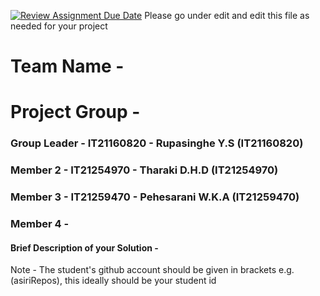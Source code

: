 [![Review Assignment Due Date](https://classroom.github.com/assets/deadline-readme-button-24ddc0f5d75046c5622901739e7c5dd533143b0c8e959d652212380cedb1ea36.svg)](https://classroom.github.com/a/2d9khxo6)
Please go under edit and edit this file as needed for your project

# Team Name - 
# Project Group - 
### Group Leader - IT21160820 - Rupasinghe Y.S (IT21160820)
### Member 2 - IT21254970 - Tharaki D.H.D (IT21254970)
### Member 3 - IT21259470 - Pehesarani W.K.A (IT21259470)
### Member 4 - 

#### Brief Description of your Solution - 

Note - The student's github account should be given in brackets e.g. (asiriRepos), this ideally should be your student id 

